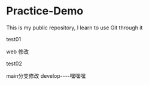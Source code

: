 # Practice-Demo
This is my public repository, I learn to use Git through it



test01

web 修改

test02

main分支修改
develop----嘿嘿嘿
